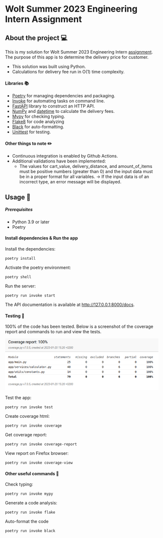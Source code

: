 # Wolt Summer 2023 Engineering Intern Assignment

## About the project :computer:

This is my solution for Wolt Summer 2023 Engineering Intern [assignment](https://github.com/woltapp/engineering-summer-intern-2023). The purpose of this app is to determine the delivery price for customer.

* This solution was built using Python.
* Calculations for delivery fee run in O(1) time complexity.

#### Libraries :books:
* [Poetry](https://python-poetry.org/) for managing dependencies and packaging.
* [Invoke](https://www.pyinvoke.org/) for automating tasks on command line.
* [FastAPI](https://fastapi.tiangolo.com/) library to construct an HTTP API.
* [NumPy](https://numpy.org/) and [datetime](https://docs.python.org/3/library/datetime.html) to calculate the delivery fees.
* [Mypy](https://mypy-lang.org/) for checking typing.
* [Flake8](https://flake8.pycqa.org/en/latest/) for code analyzing
* [Black](https://pypi.org/project/black/) for auto-formatting.
* [Unittest](https://docs.python.org/3/library/unittest.html) for testing.

#### Other things to note :pencil2:
* Continuous integration is enabled by Github Actions.
* Additional validations have been implemented:
  * The values for cart_value, delivery_distance, and amount_of_items must be positive numbers (greater than 0) and the input data must be in a proper format for all variables.
 &rarr;  If the input data is of an incorrect type, an error message will be displayed.

## Usage :wrench:

##### Prerequisites
* Python 3.9 or later
* Poetry

#### Install dependencies & Run the app

Install the dependencies:
```
poetry install
```

Activate the poetry environment:
```
poetry shell
```
Run the server:
```
poetry run invoke start
```

The API documentation is available at http://127.0.0.1:8000/docs.


#### Testing :telescope:

100% of the code has been tested. Below is a screenshot of the coverage report and commands to run and view the tests.

![coverage_report](documentation/coverage_report.png)


Test the app:
```
poetry run invoke test
```

Create coverage html:

```
poetry run invoke coverage
```

Get coverage report:

```
poetry run invoke coverage-report
```

View report on Firefox browser:

```
poetry run invoke coverage-view
```

#### Other useful commands :blue_heart:

Check typing:

```
poetry run invoke mypy
```
Generate a code analysis:


```
poetry run invoke flake
```


Auto-format the code

```
poetry run invoke black
```